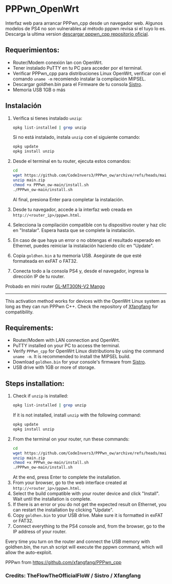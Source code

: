 # PPPwn_OpenWrt
Interfaz web para arrancar PPPwn_cpp desde un navegador web.
Algunos modelos de PS4 no son vulnerables al método pppwn revisa si el tuyo lo es.
Descarga la ultima version [descargar pppwn_cpp repositorio oficial](https://nightly.link/xfangfang/PPPwn_cpp/workflows/ci.yaml/main).

## Requerimientos:

- Router/Modem conexión lan con OpenWrt.
- Tener instalado PuTTY en tu PC para acceder por el terminal.
- Verificar PPPwn_cpp para distribuciones Linux OpenWrt, verificar con el comando `uname -m` recomiendo instalar la compilación MIPSEL.
- Descargar goldhen.bin para el Firmware de tu consola [Sistro](https://github.com/SiSTR0/PPPwn/releases).
- Memoria USB 1GB o más

## Instalación

1. Verifica si tienes instalado `unzip`:
    ```sh
    opkg list-installed | grep unzip
    ```
    Si no está instalado, instala `unzip` con el siguiente comando:
    ```sh
    opkg update
    opkg install unzip
    ```
2. Desde el terminal en tu router, ejecuta estos comandos:
    ```sh
    cd
    wget https://github.com/CodeInvers3/PPPwn_ow/archive/refs/heads/main.zip
    unzip main.zip
    chmod +x PPPwn_ow-main/install.sh
    ./PPPwn_ow-main/install.sh
    ```
    Al final, presiona Enter para completar la instalación.

3. Desde tu navegador, accede a la interfaz web creada en `http://<router_ip>/pppwn.html`.
4. Selecciona la compilación compatible con tu dispositivo router y haz clic en "Instalar". Espera hasta que se complete la instalación.
5. En caso de que haya un error o no obtengas el resultado esperado en Ethernet, puedes reiniciar la instalación haciendo clic en "Update".
6. Copia `goldhen.bin` a tu memoria USB. Asegúrate de que esté formateada en exFAT o FAT32.
7. Conecta todo a la consola PS4 y, desde el navegador, ingresa la dirección IP de tu router.


Probado en mini router [GL-MT300N-V2 Mango](https://www.gl-inet.com/products/gl-mt300n-v2/)

---

This activation method works for devices with the OpenWrt Linux system as long as they can run PPPwn C++. Check the repository of [Xfangfang](https://github.com/xfangfang/PPPwn_cpp) for compatibility.

## Requirements:

- Router/Modem with LAN connection and OpenWrt.
- PuTTY installed on your PC to access the terminal.
- Verify `PPPwn_cpp` for OpenWrt Linux distributions by using the command `uname -m`. It is recommended to install the MIPSEL build.
- Download `goldhen.bin` for your console's firmware from [Sistro](https://github.com/SiSTR0/PPPwn/releases).
- USB drive with 1GB or more of storage.

## Steps installation:

1. Check if `unzip` is installed:
    ```sh
    opkg list-installed | grep unzip
    ```
    If it is not installed, install `unzip` with the following command:
    ```sh
    opkg update
    opkg install unzip
    ```
2. From the terminal on your router, run these commands:
    ```sh
    cd
    wget https://github.com/CodeInvers3/PPPwn_ow/archive/refs/heads/main.zip
    unzip main.zip
    chmod +x PPPwn_ow-main/install.sh
    ./PPPwn_ow-main/install.sh
    ```
    At the end, press Enter to complete the installation.
3. From your browser, go to the web interface created at `http://<router_ip>/pppwn.html`.
4. Select the build compatible with your router device and click "Install". Wait until the installation is complete.
5. If there is an error or you do not get the expected result on Ethernet, you can restart the installation by clicking "Update".
6. Copy `goldhen.bin` to your USB drive. Make sure it is formatted in exFAT or FAT32.
7. Connect everything to the PS4 console and, from the browser, go to the IP address of your router.


Every time you turn on the router and connect the USB memory with goldhen.bin, the run.sh script will execute the pppwn command, which will allow the auto-exploit.

PPPwn from https://github.com/xfangfang/PPPwn_cpp

### Credits: TheFlowTheOfficialFloW / Sistro / Xfangfang
